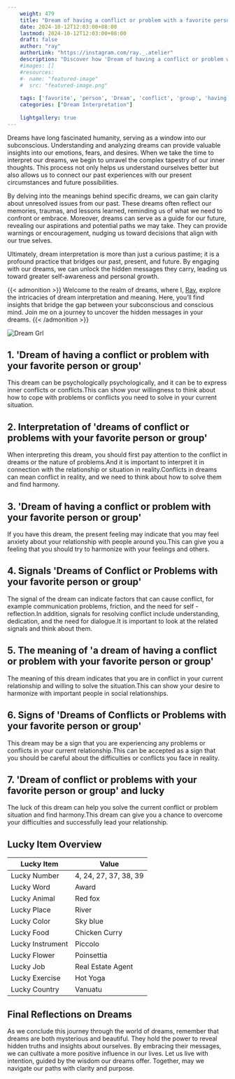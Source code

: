 ```yaml
---
    weight: 479
    title: "Dream of having a conflict or problem with a favorite person or a group"  # Assuming 'title' column exists
    date: 2024-10-12T12:03:00+08:00
    lastmod: 2024-10-12T12:03:00+08:00
    draft: false
    author: "ray"
    authorLink: "https://instagram.com/ray._.atelier"
    description: "Discover how 'Dream of having a conflict or problem with a favorite person or a group' can interpret your future and uncover its significant meanings in your life."
    #images: []
    #resources:
    #- name: "featured-image"
    #  src: "featured-image.png"
    
    tags: ['favorite', 'person', 'Dream', 'conflict', 'group', 'having', 'problem']
    categories: ["Dream Interpretation"]
    
    lightgallery: true
---
```

    
Dreams have long fascinated humanity, serving as a window into our subconscious. Understanding and analyzing dreams can provide valuable insights into our emotions, fears, and desires. When we take the time to interpret our dreams, we begin to unravel the complex tapestry of our inner thoughts. This process not only helps us understand ourselves better but also allows us to connect our past experiences with our present circumstances and future possibilities.

By delving into the meanings behind specific dreams, we can gain clarity about unresolved issues from our past. These dreams often reflect our memories, traumas, and lessons learned, reminding us of what we need to confront or embrace. Moreover, dreams can serve as a guide for our future, revealing our aspirations and potential paths we may take. They can provide warnings or encouragement, nudging us toward decisions that align with our true selves.

Ultimately, dream interpretation is more than just a curious pastime; it is a profound practice that bridges our past, present, and future. By engaging with our dreams, we can unlock the hidden messages they carry, leading us toward greater self-awareness and personal growth.

{{< admonition >}}
Welcome to the realm of dreams, where I, [Ray](https://instagram.com/ray._.atelier), explore the intricacies of dream interpretation and meaning. Here, you’ll find insights that bridge the gap between your subconscious and conscious mind. Join me on a journey to uncover the hidden messages in your dreams.
{{< /admonition >}}

![Dream Grl](https://cdn.pixabay.com/photo/2017/11/02/03/35/gothic-2910057_1280.jpg "Dream Grl")

## 1. 'Dream of having a conflict or problem with your favorite person or group'
This dream can be psychologically psychologically, and it can be to express inner conflicts or conflicts.This can show your willingness to think about how to cope with problems or conflicts you need to solve in your current situation.

## 2. Interpretation of 'dreams of conflict or problems with your favorite person or group'
When interpreting this dream, you should first pay attention to the conflict in dreams or the nature of problems.And it is important to interpret it in connection with the relationship or situation in reality.Conflicts in dreams can mean conflict in reality, and we need to think about how to solve them and find harmony.

## 3. 'Dream of having a conflict or problem with your favorite person or group'
If you have this dream, the present feeling may indicate that you may feel anxiety about your relationship with people around you.This can give you a feeling that you should try to harmonize with your feelings and others.

## 4. Signals 'Dreams of Conflict or Problems with your favorite person or group'
The signal of the dream can indicate factors that can cause conflict, for example communication problems, friction, and the need for self -reflection.In addition, signals for resolving conflict include understanding, dedication, and the need for dialogue.It is important to look at the related signals and think about them.

## 5. The meaning of 'a dream of having a conflict or problem with your favorite person or group'
The meaning of this dream indicates that you are in conflict in your current relationship and willing to solve the situation.This can show your desire to harmonize with important people in social relationships.

## 6. Signs of 'Dreams of Conflicts or Problems with your favorite person or group'
This dream may be a sign that you are experiencing any problems or conflicts in your current relationship.This can be accepted as a sign that you should be careful about the difficulties or conflicts you face in reality.

## 7. 'Dream of conflict or problems with your favorite person or group' and lucky
The luck of this dream can help you solve the current conflict or problem situation and find harmony.This dream can give you a chance to overcome your difficulties and successfully lead your relationship.

## Lucky Item Overview
| Lucky Item          | Value              |
|---------------|--------------------|
| Lucky Number        | 4, 24, 27, 37, 38, 39  |
| Lucky Word          | Award |
| Lucky Animal        | Red fox |
| Lucky Place         | River     |
| Lucky Color         | Sky blue     |
| Lucky Food          | Chicken Curry      |
| Lucky Instrument    | Piccolo |
| Lucky Flower        | Poinsettia    |
| Lucky Job           | Real Estate Agent       |
| Lucky Exercise      | Hot Yoga  |
| Lucky Country       | Vanuatu    |


##  Final Reflections on Dreams

As we conclude this journey through the world of dreams, remember that dreams are both mysterious and beautiful. They hold the power to reveal hidden truths and insights about ourselves. By embracing their messages, we can cultivate a more positive influence in our lives. Let us live with intention, guided by the wisdom our dreams offer. Together, may we navigate our paths with clarity and purpose.
